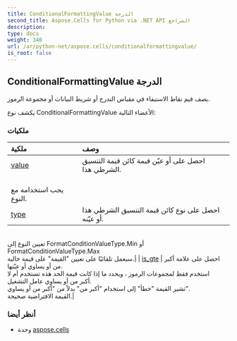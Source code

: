 ```yaml
---
title: ConditionalFormattingValue الدرجة
second_title: Aspose.Cells for Python via .NET API المراجع
description:
type: docs
weight: 340
url: /ar/python-net/aspose.cells/conditionalformattingvalue/
is_root: false
---
```

##  ConditionalFormattingValue الدرجة
يصف قيم نقاط الاستيفاء في مقياس التدرج أو شريط البيانات أو مجموعة الرموز.



يكشف نوع ConditionalFormattingValue الأعضاء التالية:

###  ملكيات
| ملكية| وصف|
| :- | :- |
| [value](/cells/ar/python-net/aspose.cells/conditionalformattingvalue/value) |احصل على أو عيّن قيمة كائن قيمة التنسيق الشرطي هذا.<br/> يجب استخدامه مع النوع.|
| [type](/cells/ar/python-net/aspose.cells/conditionalformattingvalue/type) | احصل على نوع كائن قيمة التنسيق الشرطي هذا أو عيّنه.<br/> تعيين النوع إلى FormatConditionValueType.Min أو FormatConditionValueType.Max<br/> سيعمل تلقائيًا على تعيين "القيمة" على قيمة خالية.|
| [is_gte](/cells/ar/python-net/aspose.cells/conditionalformattingvalue/is_gte) | احصل على علامة أكبر من أو يساوي أو عيّنها.<br/> استخدم فقط لمجموعات الرموز ، ويحدد ما إذا كانت قيمة الحد هذه تستخدم أم لا<br/> أكبر من أو يساوي عامل التشغيل.<br/>تشير القيمة "خطأ" إلى استخدام "أكبر من" بدلاً من "أكبر من أو يساوي".<br/> القيمة الافتراضية صحيحة.|



###  أنظر أيضا
* وحدة [aspose.cells](..)
